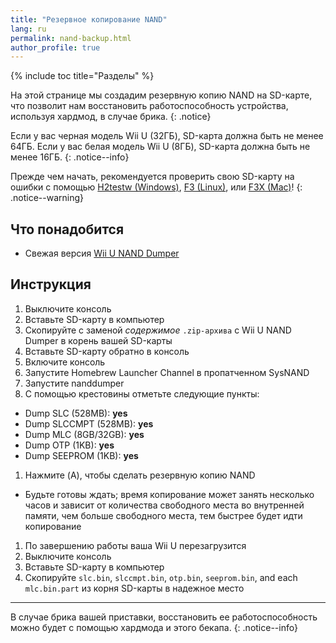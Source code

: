 ```yaml
---
title: "Резервное копирование NAND"
lang: ru
permalink: nand-backup.html
author_profile: true
---
```


{% include toc title="Разделы" %}

На этой странице мы создадим резервную копию NAND на SD-карте, что позволит нам восстановить работоспособность устройства, используя хардмод, в случае брика.
{: .notice}

Если у вас черная модель Wii U (32ГБ), SD-карта должна быть не менее 64ГБ. Если у вас белая модель Wii U (8ГБ), SD-карта должна быть не менее 16ГБ.
{: .notice--info}

Прежде чем начать, рекомендуется проверить свою SD-карту на ошибки с помощью [H2testw (Windows)](h2testw-windows), [F3 (Linux)](f3-linux), или [F3X (Mac)](f3x-mac)!
{: .notice--warning}

## Что понадобится

* Свежая версия [Wii U NAND Dumper](https://github.com/koolkdev/wiiu-nanddumper/releases/latest)

## Инструкция

1. Выключите консоль
1. Вставьте SD-карту в компьютер
1. Скопируйте с заменой _содержимое_ `.zip-архива` с Wii U NAND Dumper в корень вашей SD-карты
1. Вставьте SD-карту обратно в консоль
1. Включите консоль
1. Запустите Homebrew Launcher Channel в пропатченном SysNAND
1. Запустите nanddumper
1. С помощью крестовины отметьте следующие пункты:
  + Dump SLC (528MB): **yes**
  + Dump SLCCMPT (528MB): **yes**
  + Dump MLC (8GB/32GB): **yes**
  + Dump OTP (1KB): **yes**
  + Dump SEEPROM (1KB): **yes**
1. Нажмите (A), чтобы сделать резервную копию NAND
  + Будьте готовы ждать; время копирование может занять несколько часов и зависит от количества свободного места во внутренней памяти, чем больше свободного места, тем быстрее будет идти копирование
1. По завершению работы ваша Wii U перезагрузится
1. Выключите консоль
1. Вставьте SD-карту в компьютер
1. Скопируйте `slc.bin`, `slccmpt.bin`, `otp.bin`, `seeprom.bin`, and each `mlc.bin.part` из корня SD-карты в надежное место

___

В случае брика вашей приставки, восстановить ее работоспособность можно будет с помощью хардмода и этого бекапа.
{: .notice--info}